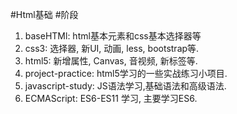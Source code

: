 #Html基础
#阶段
1. baseHTMl: html基本元素和css基本选择器等
2. css3: 选择器, 新UI, 动画, less, bootstrap等.
3. html5: 新增属性, Canvas, 音视频, 新标签等. 
4. project-practice: html5学习的一些实战练习小项目. 
5. javascript-study: JS语法学习,基础语法和高级语法. 
6. ECMAScript: ES6-ES11 学习, 主要学习ES6.

